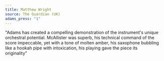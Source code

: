 ```yaml
---
title: Matthew Wright
source: The Guardian (UK)
adams_press: "1"
---
```

"Adams has created a compelling demonstration of the instrument's unique orchestral potential. McAllister was superb, his technical command of the score impeccable, yet with a tone of molten amber, his saxophone bubbling like a hookah pipe with intoxication, his playing gave the piece its originality"